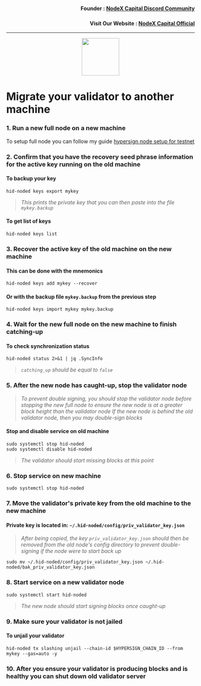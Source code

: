 <h3><p style="font-size:14px" align="right">Founder :
<a href="https://discord.gg/nodexcapital" target="_blank">NodeX Capital Discord Community</a></p></h3>
<h3><p style="font-size:14px" align="right">Visit Our Website :
<a href="https://discord.gg/nodexcapital" target="_blank">NodeX Capital Official</a></p></h3>
<hr>

<p align="center">
  <img height="100" height="auto" src="https://user-images.githubusercontent.com/50621007/189590189-369a8e4d-97a6-4c1e-97cc-6a9586c3697e.png">
</p>

# Migrate your validator to another machine

### 1. Run a new full node on a new machine
To setup full node you can follow my guide [hypersign node setup for testnet](https://github.com/nodexcapital/testnet/blob/main/hypersign/README.md)

### 2. Confirm that you have the recovery seed phrase information for the active key running on the old machine

#### To backup your key
```
hid-noded keys export mykey
```
> _This prints the private key that you can then paste into the file `mykey.backup`_

#### To get list of keys
```
hid-noded keys list
```

### 3. Recover the active key of the old machine on the new machine

#### This can be done with the mnemonics
```
hid-noded keys add mykey --recover
```

#### Or with the backup file `mykey.backup` from the previous step
```
hid-noded keys import mykey mykey.backup
```

### 4. Wait for the new full node on the new machine to finish catching-up

#### To check synchronization status
```
hid-noded status 2>&1 | jq .SyncInfo
```
> _`catching_up` should be equal to `false`_

### 5. After the new node has caught-up, stop the validator node

> _To prevent double signing, you should stop the validator node before stopping the new full node to ensure the new node is at a greater block height than the validator node_
> _If the new node is behind the old validator node, then you may double-sign blocks_

#### Stop and disable service on old machine
```
sudo systemctl stop hid-noded
sudo systemctl disable hid-noded
```
> _The validator should start missing blocks at this point_

### 6. Stop service on new machine
```
sudo systemctl stop hid-noded
```

### 7. Move the validator's private key from the old machine to the new machine
#### Private key is located in: `~/.hid-noded/config/priv_validator_key.json`

> _After being copied, the key `priv_validator_key.json` should then be removed from the old node's config directory to prevent double-signing if the node were to start back up_
```
sudo mv ~/.hid-noded/config/priv_validator_key.json ~/.hid-noded/bak_priv_validator_key.json
```

### 8. Start service on a new validator node
```
sudo systemctl start hid-noded
```
> _The new node should start signing blocks once caught-up_

### 9. Make sure your validator is not jailed
#### To unjail your validator
```
hid-noded tx slashing unjail --chain-id $HYPERSIGN_CHAIN_ID --from mykey --gas=auto -y
```

### 10. After you ensure your validator is producing blocks and is healthy you can shut down old validator server
